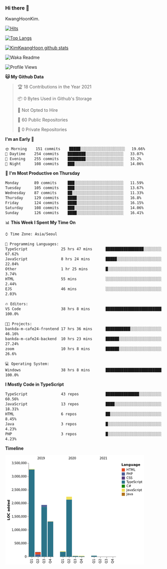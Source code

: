 ### Hi there 👋

KwangHoonKim.

[![Hits](https://hits.seeyoufarm.com/api/count/incr/badge.svg?url=https%3A%2F%2Fgithub.com%2Frhkdgns95)](https://hits.seeyoufarm.com)  

[![Top Langs](https://github-readme-stats.vercel.app/api/top-langs/?username=rhkdgns95&layout=compact)](https://github.com/anuraghazra/github-readme-stats)   

[![KimKwangHoon github stats](https://github-readme-stats.vercel.app/api?username=rhkdgns95&show_icons=true)](https://github.com/anuraghazra/github-readme-stats)  


<!--
**rhkdgns95/rhkdgns95** is a ✨ _special_ ✨ repository because its `README.md` (this file) appears on your GitHub profile.

Here are some ideas to get you started:

- 🔭 I’m currently working on ...
- 🌱 I’m currently learning ...
- 👯 I’m looking to collaborate on ...
- 🤔 I’m looking for help with ...
- 💬 Ask me about ...
- 📫 How to reach me: ...
- 😄 Pronouns: ...
- ⚡ Fun fact: ...
-->



![Waka Readme](https://github.com/rhkdgns95/rhkdgns95/workflows/Waka%20Readme/badge.svg)
<!--START_SECTION:waka-->
![Profile Views](http://img.shields.io/badge/Profile%20Views-1-blue)

**🐱 My Github Data** 

> 🏆 18 Contributions in the Year 2021
 > 
> 📦 0 Bytes Used in Github's Storage 
 > 
> 🚫 Not Opted to Hire
 > 
> 📜 60 Public Repositories 
 > 
> 🔑 0 Private Repositories  
 > 
**I'm an Early 🐤** 

```text
🌞 Morning    151 commits    █████░░░░░░░░░░░░░░░░░░░░   19.66% 
🌆 Daytime    254 commits    ████████░░░░░░░░░░░░░░░░░   33.07% 
🌃 Evening    255 commits    ████████░░░░░░░░░░░░░░░░░   33.2% 
🌙 Night      108 commits    ███░░░░░░░░░░░░░░░░░░░░░░   14.06%

```
📅 **I'm Most Productive on Thursday** 

```text
Monday       89 commits     ███░░░░░░░░░░░░░░░░░░░░░░   11.59% 
Tuesday      105 commits    ███░░░░░░░░░░░░░░░░░░░░░░   13.67% 
Wednesday    87 commits     ██░░░░░░░░░░░░░░░░░░░░░░░   11.33% 
Thursday     129 commits    ████░░░░░░░░░░░░░░░░░░░░░   16.8% 
Friday       124 commits    ████░░░░░░░░░░░░░░░░░░░░░   16.15% 
Saturday     108 commits    ███░░░░░░░░░░░░░░░░░░░░░░   14.06% 
Sunday       126 commits    ████░░░░░░░░░░░░░░░░░░░░░   16.41%

```


📊 **This Week I Spent My Time On** 

```text
⌚︎ Time Zone: Asia/Seoul

💬 Programming Languages: 
TypeScript               25 hrs 47 mins      █████████████████░░░░░░░░   67.62% 
JavaScript               8 hrs 24 mins       █████░░░░░░░░░░░░░░░░░░░░   22.04% 
Other                    1 hr 25 mins        █░░░░░░░░░░░░░░░░░░░░░░░░   3.74% 
HTML                     55 mins             ░░░░░░░░░░░░░░░░░░░░░░░░░   2.44% 
EJS                      46 mins             ░░░░░░░░░░░░░░░░░░░░░░░░░   2.03%

🔥 Editors: 
VS Code                  38 hrs 8 mins       █████████████████████████   100.0%

🐱‍💻 Projects: 
bankda-m-cafe24-frontend 17 hrs 36 mins      ███████████░░░░░░░░░░░░░░   46.16% 
bankda-m-cafe24-backend  10 hrs 23 mins      ██████░░░░░░░░░░░░░░░░░░░   27.24% 
zoom                     10 hrs 8 mins       ██████░░░░░░░░░░░░░░░░░░░   26.6%

💻 Operating System: 
Windows                  38 hrs 8 mins       █████████████████████████   100.0%

```

**I Mostly Code in TypeScript** 

```text
TypeScript               43 repos            ███████████████░░░░░░░░░░   60.56% 
JavaScript               13 repos            ████░░░░░░░░░░░░░░░░░░░░░   18.31% 
HTML                     6 repos             ██░░░░░░░░░░░░░░░░░░░░░░░   8.45% 
Java                     3 repos             █░░░░░░░░░░░░░░░░░░░░░░░░   4.23% 
PHP                      3 repos             █░░░░░░░░░░░░░░░░░░░░░░░░   4.23%

```


**Timeline**

![Chart not found](https://raw.githubusercontent.com/rhkdgns95/rhkdgns95/master/charts/bar_graph.png) 


<!--END_SECTION:waka-->
